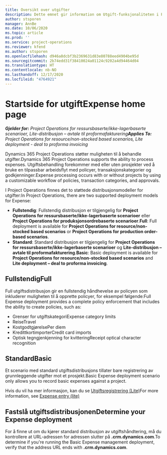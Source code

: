 ```yaml
---
title: Oversikt over utgifter
description: Dette emnet gir information om Utgift-funksjonaliteten i Project Operations.
author: stsporen
manager: AnnBe
ms.date: 10/06/2020
ms.topic: article
ms.prod: ''
ms.service: project-operations
ms.reviewer: kfend
ms.author: stsporen
ms.openlocfilehash: d946a8dcbf3b2369631d83e80788eed4904be95d
ms.sourcegitcommit: 2b74edd31f38410024a01124c9202a4d94464d04
ms.translationtype: HT
ms.contentlocale: nb-NO
ms.lasthandoff: 12/17/2020
ms.locfileid: "4764921"
---
```

# <a name="expense-home-page"></a><span data-ttu-id="09694-103">Startside for utgift</span><span class="sxs-lookup"><span data-stu-id="09694-103">Expense home page</span></span>

<span data-ttu-id="09694-104">_**Gjelder for:** Project Operations for ressursbaserte/ikke-lagerbaserte scenarioer, Lite-distribusjon – avtale til proformafakturering_</span><span class="sxs-lookup"><span data-stu-id="09694-104">_**Applies To:** Project Operations for resource/non-stocked based scenarios, Lite deployment - deal to proforma invoicing_</span></span>


<span data-ttu-id="09694-105">Dynamics 365 Project Operations støtter muligheten til å behandle utgifter.</span><span class="sxs-lookup"><span data-stu-id="09694-105">Dynamics 365 Project Operations supports the ability to process expenses.</span></span> <span data-ttu-id="09694-106">Utgiftsbehandling forekommer med eller uten prosjekter ved å bruke en tilpassbar arbeidsflyt med policyer, transaksjonskategorier og godkjenninger.</span><span class="sxs-lookup"><span data-stu-id="09694-106">Expense processing occurs with or without projects by using a customizable workflow of policies, transaction categories, and approvals.</span></span>

<span data-ttu-id="09694-107">I Project Operations finnes det to støttede distribusjonsmodeller for utgifter:</span><span class="sxs-lookup"><span data-stu-id="09694-107">In Project Operations, there are two supported deployment models for Expense:</span></span> 

- <span data-ttu-id="09694-108">**Fullstendig**: Fullstendig distribusjon er tilgjengelig for **Project Operations for ressursbaserte/ikke-lagerbaserte scenarioer** eller **Project Operations for produksjonsordrebaserte scenarioer**.</span><span class="sxs-lookup"><span data-stu-id="09694-108">**Full**: Full deployment is available for **Project Operations for resource/non-stocked based scenarios** or **Project Operations for production order-based scenarios**.</span></span>
- <span data-ttu-id="09694-109">**Standard**: Standard distribusjon er tilgjengelig for **Project Operations for ressursbaserte/ikke-lagerbaserte scenarioer** og **Lite-distribusjon – avtale til proformafakturering**.</span><span class="sxs-lookup"><span data-stu-id="09694-109">**Basic**: Basic deployment is available for **Project Operations for resource/non-stocked based scenarios** and **Lite deployment – deal to proforma invoicing**.</span></span>

## <a name="full"></a><span data-ttu-id="09694-110">Fullstendig</span><span class="sxs-lookup"><span data-stu-id="09694-110">Full</span></span> 
<span data-ttu-id="09694-111">Full utgiftsdistribusjon gir en fullstendig håndhevelse av policyen som inkluderer muligheten til å opprette policyer, for eksempel følgende:</span><span class="sxs-lookup"><span data-stu-id="09694-111">Full Expense deployment provides a complete policy enforcement that includes the ability to create policies, such as:</span></span>

  - <span data-ttu-id="09694-112">Grenser for utgiftskategori</span><span class="sxs-lookup"><span data-stu-id="09694-112">Expense category limits</span></span>
  - <span data-ttu-id="09694-113">Reise</span><span class="sxs-lookup"><span data-stu-id="09694-113">Travel</span></span>
  - <span data-ttu-id="09694-114">Kostgodtgjørelse</span><span class="sxs-lookup"><span data-stu-id="09694-114">Per diem</span></span>
  - <span data-ttu-id="09694-115">Kredittkortimporter</span><span class="sxs-lookup"><span data-stu-id="09694-115">Credit card imports</span></span>
  - <span data-ttu-id="09694-116">Optisk tegngjenkjenning for kvittering</span><span class="sxs-lookup"><span data-stu-id="09694-116">Receipt optical character recognition</span></span>

## <a name="basic"></a><span data-ttu-id="09694-117">Standard</span><span class="sxs-lookup"><span data-stu-id="09694-117">Basic</span></span> 
<span data-ttu-id="09694-118">Et scenario med standard utgiftsdistribusjons tillater bare registrering av grunnleggende utgifter mot et prosjekt.</span><span class="sxs-lookup"><span data-stu-id="09694-118">Basic Expense deployment scenario only allows you to record basic expenses against a project.</span></span> 

<span data-ttu-id="09694-119">Hvis du vil ha mer informasjon, kan du se [Utgiftsregistrering (Lite)](basic-expense.md)</span><span class="sxs-lookup"><span data-stu-id="09694-119">For more information, see [Expense entry (lite)](basic-expense.md)</span></span>

## <a name="determine-your-expense-deployment"></a><span data-ttu-id="09694-120">Fastslå utgiftsdistribusjonen</span><span class="sxs-lookup"><span data-stu-id="09694-120">Determine your Expense deployment</span></span>
<span data-ttu-id="09694-121">For å finne ut om du kjører standard distribusjon av utgiftshåndtering, må du kontrollere at URL-adressen for adressen slutter på **.crm.dynamics.com**.</span><span class="sxs-lookup"><span data-stu-id="09694-121">To determine if you're running the Basic Expense management deployment, verify that the address URL ends with **.crm.dynamics.com**.</span></span> 
